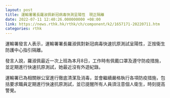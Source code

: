 ```yaml
---
layout: post
title: 運輸署署長羅淑佩新冠病毒快測呈陽性　現正隔離
date: 2022-07-11 12:40:26.000000000 +08:00
link: https://news.rthk.hk/rthk/ch/component/k2/1657171-20220711.htm
categories: rthk
---
```


運輸署發言人表示，運輸署署長羅淑佩對新冠病毒快速抗原測試呈陽性，正按衞生防護中心指引隔離。

發言人說，羅淑佩最近一次上班為本月8日，工作時有佩戴口罩及遵守防疫措施，並定期進行快速抗原測試，她最近沒有外遊紀錄。

運輸署已為相關辦公室進行徹底清潔及消毒，並會繼續嚴格執行各項防疫措施，包括要求職員定期進行快速抗原測試，並已提醒所有人員須注意個人衛生，時刻提高警覺。
